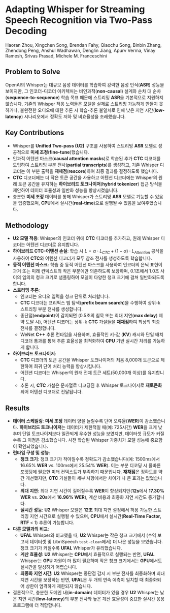 # Adapting Whisper for Streaming Speech Recognition via Two-Pass Decoding
Haoran Zhou, Xingchen Song, Brendan Fahy, Qiaochu Song, Binbin Zhang, Zhendong Peng, Anshul Wadhawan, Denglin Jiang, Apurv Verma, Vinay Ramesh, Srivas Prasad, Michele M. Franceschini

## Problem to Solve
OpenAI의 Whisper는 대규모 음성 데이터를 학습하여 강력한 음성 인식(**ASR**) 성능을 보이지만, 그 인코더-디코더 아키텍처는 비인과적(**non-causal**) 설계와 순차 대 순차(**sequence-to-sequence**) 학습 목표 때문에 스트리밍 **ASR**을 기본적으로 지원하지 않습니다. 기존의 Whisper 적응 노력들은 모델을 실제로 스트리밍 가능하게 만들지 못하거나, 불완전한 오디오에 대한 추론 시 학습-추론 불일치로 인해 낮은 지연 시간(**low-latency**) 시나리오에서 정확도 저하 및 비효율성을 초래했습니다.

## Key Contributions
*   Whisper를 **Unified Two-pass (U2)** 구조를 사용하여 스트리밍 **ASR** 모델로 성공적으로 **미세 조정**(**fine-tune**)했습니다.
*   인과적 어텐션 마스크(**causal attention masks**)로 학습된 추가 **CTC** 디코더를 도입하여 스트리밍 부분 전사(**partial transcripts**)를 생성하고, 기존 Whisper 디코더는 이 부분 출력을 **재채점**(**rescore**)하여 최종 결과를 결정하도록 했습니다.
*   **CTC** 디코더에는 더 작은 토큰 공간을 사용하고 어텐션 디코더에는 Whisper의 원래 토큰 공간을 유지하는 **하이브리드 토크나이저**(**hybrid tokenizer**) 접근 방식을 제안하여 데이터 효율성과 일반화 성능을 향상시켰습니다.
*   충분한 **미세 조정** 데이터를 통해 Whisper가 스트리밍 **ASR** 모델로 기능할 수 있음을 입증했으며, **CPU**에서 실시간(**real-time**)으로 실행될 수 있음을 보여주었습니다.

## Methodology
*   **U2 모델 적응**: Whisper의 인코더 위에 **CTC** 디코더를 추가하고, 원래 Whisper 디코더는 어텐션 디코더로 유지합니다.
*   **하이브리드 CTC-어텐션 손실**: 학습 시 $L=\alpha\cdot L_{CTC} + (1-\alpha)\cdot L_{Attention}$ 공식을 사용하여 **CTC**와 어텐션 디코더가 모두 참조 전사를 생성하도록 학습합니다.
*   **동적 어텐션 마스크**: 학습 중 동적 어텐션 마스크를 사용하여 인코더의 은닉 표현이 과거 또는 미래 컨텍스트의 작은 부분에만 의존하도록 보장하며, 0.1초에서 1.0초 사이의 임의의 청크 크기로 샘플링하여 모델이 다양한 청크 크기에 걸쳐 일반화되도록 합니다.
*   **스트리밍 추론**:
    *   인코더는 오디오 입력을 청크 단위로 처리합니다.
    *   **CTC** 디코더는 프리픽스 빔 탐색(**prefix beam search**)을 수행하여 상위-k 스트리밍 부분 전사를 생성합니다.
    *   종단점(**endpoint**)이 감지되면 (0.5초의 침묵 또는 최대 지연(**max delay**) 제약 도달 시), 어텐션 디코더는 상위-k **CTC** 가설들을 **재채점**하여 최상의 최종 전사를 결정합니다.
    *   WeNet **C++** 추론 런타임을 사용하며, 효율적인 키-값 (**KV**) 캐시와 단일 배치 디코더 통과를 통해 추론 효율성을 최적화하여 **CPU** 기반 실시간 처리를 가능하게 합니다.
*   **하이브리드 토크나이저**:
    *   **CTC** 디코더의 토큰 공간을 Whisper 토크나이저의 처음 8,000개 토큰으로 제한하여 희귀 단어 처리 능력을 향상시킵니다.
    *   어텐션 디코더는 Whisper의 원래 전체 토큰 세트(50,000개 이상)를 유지합니다.
    *   추론 시, **CTC** 가설은 문자열로 디코딩된 후 Whisper 토크나이저로 **재토큰화**되어 어텐션 디코더로 전달됩니다.

## Results
*   **데이터 스케일링**: **미세 조정** 데이터 양을 늘릴수록 단어 오류율(**WER**)이 감소했습니다. **하이브리드 토크나이저**는 데이터가 제한적일 때(예: 725시간) **WER**을 크게 낮추며 단일 토크나이저보다 일관되게 우수한 성능을 보였지만, 데이터셋 규모가 커질수록 그 이점은 감소했습니다. 사전 학습된 Whisper 가중치가 모델 성능에 중요함이 확인되었습니다.
*   **런타임 구성 및 성능**:
    *   **청크 크기**: 청크 크기가 작아질수록 정확도가 감소했습니다(예: 1500ms에서 16.65% **WER** vs. 100ms에서 25.54% **WER**). 이는 부분 디코딩 시 올바른 포맷팅에 필요한 미래 컨텍스트가 부족하기 때문입니다. **재채점**은 정확도를 약간 개선했지만, **CTC** 가설들이 세부 사항에서만 차이가 나 큰 효과는 없었습니다.
    *   **최대 지연**: 최대 지연 시간이 길어질수록 **WER**이 향상되지만(**12s**에서 **17.30% WER** vs. **20s**에서 **16.96% WER**), 계산 비용과 최종화 지연 시간도 증가합니다.
    *   **실시간 성능**: **U2** Whisper 모델은 **12초** 최대 지연 설정에서 허용 가능한 스트리밍 지연 시간으로 실행될 수 있으며, **CPU**에서 실시간(**Real-Time Factor, RTF** < 1) 추론이 가능합니다.
*   **다른 모델과의 비교**:
    *   **UFAL** Whisper와 비교했을 때, **U2** Whisper는 작은 청크 크기에서 (수익 보고서 데이터셋 및 LibriSpeech `test-clean`에서) 더 나은 성능을 보였습니다. 청크 크기가 커질수록 **UFAL** Whisper가 유리했습니다.
    *   **계산 효율성**: **U2** Whisper는 **CPU**에서 효율적으로 실행되는 반면, **UFAL** Whisper는 **GPU** 자원이 더 많이 필요하며 작은 청크 크기에서는 **GPU**에서도 실시간을 달성하기 어렵습니다.
    *   **최종화 지연 시간**: **U2** Whisper는 종단점 감지 시 부분 전사를 최종화하며 최대 지연 시간을 보장하는 반면, **UFAL**은 두 개의 연속 예측이 일치할 때 최종화되어 상한이 엄격하게 제한되지 않습니다.
*   결론적으로, 충분한 도메인 내(**in-domain**) 데이터가 있을 경우 **U2** Whisper는 낮은 지연 시간(**low-latency**)의 부분 전사와 높은 계산 효율성이 중요한 실시간 응용 프로그램에 더 적합합니다.